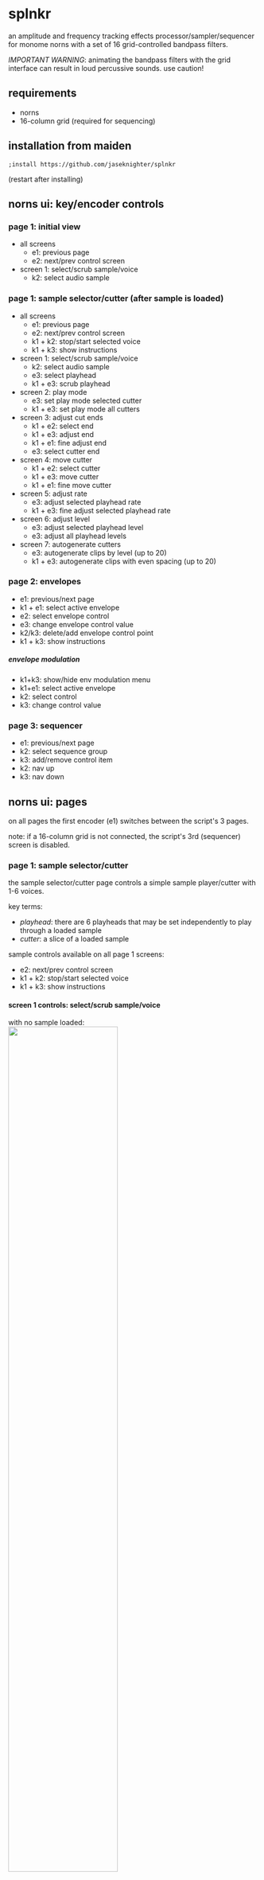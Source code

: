 # splnkr
an amplitude and frequency tracking effects processor/sampler/sequencer for monome norns with a set of 16 grid-controlled bandpass filters. 

*IMPORTANT WARNING*: animating the bandpass filters with the grid interface can result in loud percussive sounds. use caution!

## requirements

* norns
* 16-column grid (required for sequencing)

## installation from maiden
`;install https://github.com/jaseknighter/splnkr`

(restart after installing)

## norns ui: key/encoder controls

### page 1: initial view
* all screens
  * e1: previous page 
  * e2: next/prev control screen
* screen 1: select/scrub sample/voice
  * k2: select audio sample


### page 1: sample selector/cutter (after sample is loaded)
* all screens
  * e1: previous page 
  * e2: next/prev control screen
  * k1 + k2: stop/start selected voice
  * k1 + k3: show instructions
* screen 1: select/scrub sample/voice
  * k2: select audio sample
  * e3: select playhead
  * k1 + e3: scrub playhead
* screen 2: play mode
  <!-- * k2/k3: delete/add cutter -->
  * e3: set play mode selected cutter
  * k1 + e3: set play mode all cutters
* screen 3: adjust cut ends
  <!-- * k2/k3: delete/add cutter -->
  * k1 + e2: select end
  * k1 + e3: adjust end
  * k1 + e1: fine adjust end
  * e3: select cutter end
* screen 4: move cutter
  <!-- * k2/k3: delete/add cutter -->
  * k1 + e2: select cutter
  * k1 + e3: move cutter
  * k1 + e1: fine move cutter
* screen 5: adjust rate
  <!-- * k2/k3: delete/add cutter -->
  * e3: adjust selected playhead rate
  * k1 + e3: fine adjust selected playhead rate
* screen 6: adjust level
  <!-- * k2/k3: delete/add cutter -->
  * e3: adjust selected playhead level
  * e3: adjust all playhead levels
* screen 7: autogenerate cutters
  * e3: autogenerate clips by level (up to 20)
  * k1 + e3: autogenerate clips with even spacing (up to 20)

### page 2: envelopes
* e1: previous/next page 
* k1 + e1: select active envelope  
* e2: select envelope control  
* e3: change envelope control value  
* k2/k3: delete/add envelope control point  
* k1 + k3: show instructions

##### envelope modulation
* k1+k3: show/hide env modulation menu
* k1+e1: select active envelope  
* k2: select control
* k3: change control value

### page 3: sequencer
* e1: previous/next page 
* k2: select sequence group
* k3: add/remove control item
* k2: nav up
* k3: nav down

## norns ui: pages

on all pages the first encoder (e1) switches between the script's 3 pages.

note: if a 16-column grid is not connected, the script's 3rd (sequencer) screen is disabled.

### page 1: sample selector/cutter
the sample selector/cutter page controls a simple sample player/cutter with 1-6 voices. 

key terms: 

* *playhead*: there are 6 playheads that may be set independently to play through a loaded sample
* *cutter*: a slice of a loaded sample

sample controls available on all page 1 screens:
  * e2: next/prev control screen
  * k1 + k2: stop/start selected voice
  * k1 + k3: show instructions

#### screen 1 controls: select/scrub sample/voice

with no sample loaded:<br>
<img src="images/pages/page1/page1_s1_start.png" width="66%">
<!-- ![](images/pages/page1/page1_s1_start.png) -->

the script first loads with instructions to press k2 to select a sample. once a sample has been selected, e2 navigates to other page 1 screens. 

with sample loaded:<br>
<img src="images/pages/page1/page1_s1_sample.png" width="66%">
<!-- ![](images/pages/page1/page1_s1_sample.png) -->

the banded graphic that appears once a sample has been loaded depicts amplitude (volume) changes in the sample. darker bands represent softer sounds and lighter bands represent louder sounds.

screen 1 controls:
  * k2: select a new sample to play 
  * k1 + e3: scrub the playhead 
  * e3: select the active voice

#### screen 2 controls: play mode
<img src="images/pages/page1/page1_s2_play_mode.png" width="66%">
<!-- ![](images/pages/page1/page1_s2_play_mode.png) -->

there are five play modes that can be set individually (e3) for each of the 6 playheads:

* *stop*: stops the selected playhead
* *loop all*: the selected playhead plays through the entire sequence
* *all cuts*: the selected playhead jumps from one cutter to the next (assuming multiple cutters have been generated on screen 6)
* *sel cut*: the selected playhead plays just the selected cutter
* *1-shot*: the selected playhead plays just the selected cutter one time

on this screen, k1 + e3 sets the play modes for all six playheads at once.

screen 2 controls:
  * k1 + k2: stop/start sel voice
  * e3: set the play mode of the selected cutter
  * k1 + e3: set the play mode of all cutters
  <!-- * k2/k3: delete/add cutter -->

#### screen 3 controls: adjust cut ends
<img src="images/pages/page1/page1_s3_adj_cut_ends.png" width="66%">
<!-- ![](images/pages/page1/page1_s3_adj_cut_ends.png) -->

the cutter(s) ends may be controlled on this screen.

screen 3 controls:
  <!-- * k2/k3: delete/add cutter -->
  * k1 + k2: stop/start sel voice
  * k1 + e2: select cutter
  * e3: select cutter end to adjust
  * k1 + e3: adjust selected cutter end
  * k1 + e1: fine adjust selected cutter end

#### screen 4 controls: move cutter
<img src="images/pages/page1/page1_s4_move_cutter.png" width="66%">
<!-- ![](images/pages/page1/page1_s4_move_cutter.png) -->

the location of the cutter(s) may be controlled on this screen.

screen 4 controls:
  <!-- * k2/k3: delete/add cutter -->
  * k1 + k2: stop/start sel voice
  * k1 + e2: select cutter
  * k1 + e3: adjust selected cutter location
  * k1 + e1: fine adjust selected cutter location

#### screen 5 controls: adjust rate
<img src="images/pages/page1/page1_s5_rate.png" width="66%">
<!-- ![](images/pages/page1/page1_s5_rate.png) -->

the rate of each playhead may be controlled on this screen.

screen 5 controls:
  <!-- * k2/k3: delete/add cutter -->
  * k1 + k2: stop/start sel voice
  * e3: adjust selected voice rate
  * k1 + e3: fine adjust selected voice rate

#### screen 6 controls: adjust level
<img src="images/pages/page1/page1_s6_level.png" width="66%">
![](images/pages/page1/page1_s6_level.png)

the audio level of each playhead may be controlled on this screen.

screen 6 controls:
  <!-- * k2/k3: delete/add cutter -->
  * k1 + k2: stop/start sel voice
  * e3: adjust selected voice level
  * k1 + e3: adjust all voice levels

#### screen 7 controls: autogenerate cutters
<img src="images/pages/page1/page1_s7_autogenerate.png" width="66%">
<!-- ![](images/pages/page1/page1_s7_autogenerate.png) -->

cutters may be added and removed from this screen. 

if cutters are added with e3, each cutter is set at a point of the sample where a large change in levels has been detected (e.g. at the start/end of a sound). 

if cutters are added with k1 + e3, each cutter is evenly spaced.

screen 7 controls:
  * k1 + k2: stop/start sel voice
  * e3: autogenerate clips by level (up to 20)
  * k1 + e3: autogenerate clips with even spacing (up to 20)

### page 2: envelopes
<img src="images/pages/page2/page2_envelopes.png" width="66%">
<!-- ![](images/pages/page2/page2_envelopes.png) -->

the two shapes displayed on page 2 represent envelopes which may be applied to external devices (i.e. crow, jf, midi, w/). the first envelope is also be used to shape the granular envelope if enabled (see *effects* below for details). 

an extension of Mark Eats' [envgraph class](https://github.com/monome/norns/blob/main/lua/lib/envgraph.lua), the two envelopes may be set with a variable number of control points or *nodes*.

there are 5 types of controls for each of the two envelopes: 

*env level*: the maximum amplitude of the envelope  
*env length*: the length of the envelope  
*node time*: when the node is processed by the envelope  
*node level*: the amplitude of the envelope at the node time  
*node angle*: the shape of the ramp from the prior node time to the current node time

with a few exceptions, the last of the three control types (node time, node level, and node angle) are adjustable for each of envelopes nodes.

fine grain controls: all of the envelope controls allow for fine grain control using k1+e3.

#### envelope modulation
<img src="images/pages/page2/page2_envelope_mods.png" width="66%">
<!-- ![](images/pages/page2/page2_envelope_mods.png) -->

pressing k1+k2 on the env screen brings up the *env modulation* menu. once enabled, the menu can be navigated using e2 and e3. each envelope has eight modulation parameters:  
  
* *mod prob*: The probability that one of the other modulation parameters will be evaluated. If it is set to 0%, no envelope modulation will occur for the selected envelope.  
* *time prob*: The probability that the time value for each of the envelope's nodes will be modulated.  
* *time mod amt*: The amount of modulation that will be applied to the time value of each of the envelope's nodes.  
* *level prob*: The probability that the level value for each of the envelope's nodes will be modulated.  
* *level mod amt*: The amount of modulation that will be applied to the level value of each of the envelope's nodes.  
* *curve prob*: The probability that the curve value for each of the envelope's nodes will be modulated.  
* *curve mod amt*: The amount of modulation that will be applied to the curve value of each of the envelope's nodes.  
* *env mod nav*: Selects which of the above seven parameters are selected on when env modulation is visible (by pressing k1+k3) on the env screen. This parameter is useful for controlling the env ui via midi. 

<!-- In addition, the *show env mod params* parameter makes the parameter modulation navigation visible (again, useful for controlling the ui via midi). -->

### page 3: sequencer

selecting the third page (*sqncr*) using norns encoder e1 brings up the sequencer view. this page is only available if a grid with 16 or more columns is attached to the norns.

by default, the sequencer has 9 steps. each sequence step has 5 sub-steps by default. values are assigned to the sequencer's sub-steps. each time the sequencer completes a cycle, the values assigned to the next sub-step are activated. 

*EXAMPLE*

if step 1 of the sequencer has a sample rate of 1 assigned to sub-step 1 and a sample rate of 2 assigned to sub-step 2: 

  * the first time the sequencer arrives at step 1 the sample rate will be set 1
  * after the sequencer has gone through all the active steps (9 steps by default) and returns to step 1, the 2nd sub-step will be activated and the sample rate will be set to 2

the sequencer is built around the [Lattice](http://norns.local/doc/modules/Lattice.html) and [Sequins](https://monome.org/docs/norns/reference/lib/sequins) libraries. 



#### sequencer grid controls
<img src="images/sequencer_grid.png" width="100%">
<!-- ![](images/sequencer_grid.png) -->

* (1) *filter mode* selector (row 8, col 15): switches the grid to the bandpass filter control mode.
* (2) *sequencer mode* selector (row 8, col 16): switches the grid to the sequencer control mode.
  * note: using encoder e1 to select the norns sequencer view (page 3) will automatically switch the grid to the sequencer mode.
* (A) *sequence sets* (rows 1, cols 1-5): each sequence set defines a unique sequence of up to 9 sequence steps with each sequence step containing up to 5 sub-sequence values which are cycled as the sequencer completes its active steps (see *EXAMPLE* above)
* (B) *sequence steps* (rows 1, cols 6-14): each sequence set contains up to 9 steps. At each sequence step, multiple types of outputs may be sequenced.
  * the number of active sequence steps may be controlled from the params menu (PARAMETERS>EDIT>sequencing) by updating the *num steps* parameter.
* (C) *output types* (row 2, cols 6-14): there are 4 *output types*
    * softcut (sc): select to control the sample loaded on norns page 1
    * devices (dev): select to control external devices
    * effects (eff): select to activate effects defined in the SuperCollider engine.
    * time: select to update values related to the sequencer's step and tempo parameters
* (D) *outputs* (row 3, cols 6-14)
  * each *output type* has multiple *outputs*:
    * softcut (sc): sequence a softcut voice (up to 6 voices can be sequenced at each step)
    * devices (dev): there are 4 device outputs that may be selected: midi, crow, just friends, and w/
    * effects (eff): there are 6 effect outputs that may be selected:
      * amp (level): sets the level of the SuperCollider engine's audio output
      * drywet: sets the amount of audio signal sent to the SuperCollider engine to which effects will be applied
      * delay: sets a delay using SuperCollider's [BufCombC](https://doc.sccode.org/Classes/BufCombC.html) UGen
      * bitcrush: bitcrushes the audio signal with SuperCollider's [Decimator](https://doc.sccode.org/Classes/Decimator.html) UGen
      * granular enveloper (env): using live granulation with server-driven enveloping, based on example 1.b in the SuperCollider [Live Granulation tutorial](https://pustota.basislager.org/_/sc-help/Help/Tutorials/Live_Granulation.html)
        * note: the granular enveloper uses the envelope defined by the first envelope on the *splnkr* script's second page (env)
      * pitchshift (pshift): sets an arpeggiating pitchshifter using SuperCollider's time domain granular pitchshifter [PitchShift](https://doc.sccode.org/Classes/PitchShift.html) UGen.
    * time: there are 3 time outputs that may be selected
      * sequence
      * sub-sequence
      * clock/lattice/pattern (clp)assigned to each *sequence set*. 
    * time: sequence parameters related to time and the sequencer
* (E) *modes* (row 4, cols 6-14)
  * each *output* has multiple *modes*
    * *IMPORTANT NOTE* multiple modes may be active for each output at each sequence step
    * softcut (sc) voices 1-6
        * v_mode: the voice/playhead mode 
          <!-- * *stop*: stop the *voice*
          * *loop all*: loops through the whole sequence
          * *all cuts*: loop between active *cutters*
          * *sel cut*: loop within the *cutter* assigned to the *voice* -->
        * cutter: assign a cutter assigned to the selected voice
        * rate: the speed of the selected voice
        * direction: the direction of selected the voice
        * level: the amplitude of the selected voice
    * external devices (dev): 
      * midi: there are 7 modes for midi
        * v[1-3]: select up to 3 midi notes to play 
        * cc[1-3]: set up to 3 midi cc values 
        * stop/start: sends a stop/start signal to the selected midi output(s)
      * crow: there are 6 modes for crow
        * crow 1 pitch (c1_pitch): sets the pitch of crow output 1
        * crow 1 repeats (c1_rp): sets the number of times crow output 1 repeats the pitch
        * crow 1 repeat frequency (c1_rpfreq): sets the frequency at which crow output 1 repeats the pitch
        * crow 3 pitch (c3_pitch): sets the pitch of crow output 3
        * crow 3 repeats (c3_rp): sets the number of times crow output 3 repeats the pitch
        * crow 3 repeat frequency (c3_rpfreq): sets the frequency at which crow output 3 repeats the pitch
      * just friends (uses just friends' synthesis mode): there are 7 modes for just friends
        * play_note: sets the pitch of just friends using [dynamic voice allocation](https://github.com/whimsicalraps/Just-Friends/blob/main/Just-Type.md#dynamic-voice-allocation-6-voice-polysynth)
        * vce[1-6]: sets the pitch of the specified just friends channel using [individual voice control](https://github.com/whimsicalraps/Just-Friends/blob/main/Just-Type.md#individual-voice-control-6-monosynth-voices)
      * w/: there are 5 w/ modes
        * wsyn[1-3]: selects a wsyn voice to play
        * wdel-ks: karplus-strong synthesis
        * wdel: set delay parameters
    * effects (eff): 
      * delay: 
        * amount (amt): sets the amount of audio signal to send to the delay effect
        * delay time (del_time)
        * delay decay (del_decay)
        * delay amp (del_am)
      * bitcrush:
        * amount (amt): sets the amount of audio signal to send to the bitcrusher effect
        * bits: bit depth that the signal will be reduced to
        * rate:  the sample rate that the signal will be resampled at
      * granular enveloper (env):
        * off/on (off_on)
        * rate
        * overlap (ovrlap)
      * pitchshift (pshift):
        * amount (amt): sets the amount of audio signal to send to the bitcrusher effect
        * rate
        * ps_1 - ps_5: sets the amount to shift the pitch at each step of the 5-step arpeggio
        * note: there are two additional parameters that may be set in the PARAMETERS>EDIT menu that currently are not sequenced with the grid sequencer:
          * grain size
          * time dispersion
    * time: 
      * sequence: 
        * step: skip sequence steps according to the value set by the step parameter (a value of 1 doesn't result in skipped steps)
        * number of steps (#seq): sets the number of steps in the sequence
        * starting step: the step to start the sequence
      * sub-sequence: 
        * step: skip sub-sequence steps according to the value set by the step parameter (a value of 1 doesn't result in skipped steps)
        * number of steps (#seq): sets the number of steps in the sub-sequence
        * starting step: the step to start the sub-sequence
      * clock/lattice/pattern (clp):
        * clock: sets the norns clock speed
        * clock morph (c_morph): sets the speed and shape of a transition to a new clock speed
        * meter: sets the meter of the splnkr script
        * division: sets the division of the selected sequence set 
* (F) *params* (row 5, cols 6-14)
  * some of output modes have multiple params that may be sequenced: 
    * external devices (dev): 
      * midi: 
        * v[1-3]: midi voices 1-3 each have 6 parameters that may be set
          * pitch: sets the pitch
          * repeats (rep): sets the number of times each pitch is repeated
          * repeat frequency (rep_frq): sets the frequency (i.e. speed) of each repeat
          * duration (dur): sets the duration of each note
          * velocity (vel): sets the velocity of each note
          * channel (chan): sets the channel used for each note
        * cc[1-3]: midi cc's 1-3 each have 3 parameters that may be set
          * control change (cc): the control change value
          * value (val): the value to send to the selected midi cc
          * channel (chan): the channel to use to send the cc value
      * just friends: there are two parameters that may be set for each just friends' mode:
        * pitch: the pitch
        * level: the level (amp)
      * w/: 
        * wsyn[1-3]: wsyn voices 1-3 each have 9 parameters that may be set:
          * pitch
          * velocity (vel)
          * curve (crv)
          * ramp (rmp)
          * fm index (fm_ix)
          * fm envelope (fm_env)
          * fm ratio (fm_rat)
          * lpg time (lpg_tme)
          * lpg symmetry (lpg_sym)
        * wdel-ks: there are 4 parameters that may be set for /w_del in karplus-strong mode
          * pitch
          * mix
          * feedback (fbk)
          * filter (flt)
        * wdel: there are 9 paramerter that may be set for /w_del in delay mode
          * mix
          * time (tme)
          * feedback (fbk)
          * filter (flt)
          * rate (rte)
          * frequency (frq)
          * mod rate (mod_rte)
          * mod amount (mod_amt)
          * freeze (frz)
* (G-L) number selection ui groups: 
  * (G) *integer place value* selectors: one or more integer place number selections (ones, tens, hundreds, thousands, etc.) may be applied to a sequencer value. integer place values are defined going from right to left from the *decimal point* button (*I*)
  * (H) *decimal point* indicator: this grid button separates *integer place value* selectors from *decimal place value* selectors. 
  * (I) *decimal place value* selectors: one or more decimal place number selections (tenths, hundredths, thousandths, etc.) may be assigned to a sequencer value. decimal place values are defined going from left to right from the *decimal point* button (*I*)
  * (J) *place value* selector: sets the place value. This value will be added to the other selected place values.
    * examples:
      * if the *decimal place value* is set to tenths and the first *place value* selector is selected, the place value will be set to 0.1. 
      * if the *integer place value* is set to ones and the third *place value* selector is selected, the place value will be set to 3.
  * (K) *number sequence mode* selector: 
    * the *number sequence mode* selector is set to *absolute* for each value by default (meaning, the value selected will be the value used, irrespective of the prior value).
    * if a number is set to a sequence mode of *relative*, its value is added to the previous value. 
  * (L) *polarity* selector: sets the value to positive or negative. the *polarity* selector is set to positive by default. the polarity selector only appear's does not appear for some numerical values
  * notes about number selection: 
    * number selection occurs by first selecting a place value (ui groups *G* and/or *H*) and then selecting a number (ui group *J*).   
    * if mulitple place values are set, they are added together. For example, if the *ones integer place value* is set to `5` and the *tenths integer place value* is set to `4`  
    * if a *decimal place* value or *integer place* value is set with a short press with nothing selected in the number row (*J*), the value is set to `0` at that place
    * if a *decimal place* value or *integer place* value is set with a long press and nothing selected in the number row (*J*), the value for the selected output/mode/param is set to nil and will be skipped
    * if a place value is set with a long press with a number selected in the number row (*J*), only the selected place value is used and other place values are cleared. 
* (K-L) note selection ui groups: 
  * (K) *note sequence mode* selector: 
    * there are two possible note sequence mode values: *absolute* and *relative* 
    * if the *number sequence mode* selector is set to *absolute*, the value selected will be the value used in the sequence, irrespective of the prior value.
    * if a note is set to a sequence mode of *relative*, its value is added to the previous value. 
    * the *number sequence mode* selector is set to *absolute* by default
  * (L) *octave* selector: shifts the note up/down octaves. the *octave* selector is set to 0 by default.
* (J) option/note/place value selection: depending on the configuration of the selected option/mode/param, this ui group is used to ether select from a list of options a place value or a note value. 
* (M) *sub-sequence* value selector: 
  * sets the value at each step of a five step sub-sequence based on the selections made UI groups G-L. 
  * sub-sequence values are set in sequential order, switching to a new set of sub-sequence values each time the main sequence completes its steps (9 by default).

##### grid navigation with norns ui
some navigation of the grid is also possible via the norns ui:

  * e2: highlight sequence set
  * e3: highlight next control set
  * k2: select previous control set
  * k3:
    * if a sequence set has been highlighted with e2, k3 selects the highlighted sequence set
    * otherwise, k3 select the next control set


##### clearing sequence data
* what data can be cleared:
  * all values set within a sequence set (row 1-5, column 1) 
  * all values set within a single a sequence step (rows 6-14, column 1)
  * all values set within a sub-sequence step (rows 6-10, row 8)
* to clear sequence data:
  * select the data element (sequence set, sequence step or sub-sequence step) you want to clear to activate it 
  * long press the key selected in the previous step and then release it

##### copy/paste sequence data
copy paste is available in a number of areas:

* sequence set: copy all the sequence/output settings from one sequence set to another
  * method #1:
    * press the key representing the source sequence set you want to copy from to active it
    * long press the key representing the target sequence set you want to copy to and release the key
  * method #2:
    * press the grid key representing the target sequence set (the sequence set you want to copy to) so it is activated (blinking). for example, to copy to the first sequence set, press grid key 1,1
    * again, press the grid key representing the target sequence set, this time holding the key down
    * with the target sequence set key pressed, also press the key representing the source sequence set you want to copy from
    * release the target sequence set key
* sequin: to copy from one sequin (sequence step) to another follow the directions for one of the two methods detailed above for sequence set copying



#### sequencer norns ui
page 3 of the norns ui shows the sequencer's state. 

<img src="images/sequencer_screen_1.png" width="66%">
<!-- ![](images/sequencer_screen_1.png) -->

 the screenshot above shows the norns ui when a sequence step is being setup, prior to a sub-sequence step value being set.

LEGEND
* (A) *breadcrumbs*: displays the following details: *sequence set number, sequin number, output type, output, output mode, output param*
  * The breadcrumb in the screenshot above (*sqncr 5-1 sc voice 1*) indicates the following has been selected on the grid: 
    * sequence set: 5 
    * sequence step: 1 
    * output type: softcut
    * output: voice 1
* (B) *active ui group*: displays the currently selected ui group
  * The screenshot above shows the *output modes* ui group has been selected
* (C) *selection values*: displays the items available to select based on the active ui group 
  * in the example above, the values shown are the parameters available for the softcut output types (i.e., *v_mode, cutter, rate, direction, level*)

<img src="images/sequencer_screen_2.png" width="66%">
<!-- ![](images/sequencer_screen_2.png) -->

  the screenshot above shows the values set for a given output/mode/param for a single sequin (sequence step) for a selected sequence set. 

LEGEND
  * (A) *breadcrumbs*: displays the following details: *sequence set number, sequin number, output type, output, output mode, output param*
    * The breadcrumb in the screenshot above (*sqncr 5-1 sc voice 1*) indicates the following has been selected on the grid: 
      * sequence set: 5 
      * sequence step: 6 
      * output type: softcut
      * output: voice 1
      * mod: rate
      * selected value: 5 (relative)
  * (B) *active ui group*: displays the currently selected ui group
    * The screenshot above shows the *output values* ui group has been selected
  * (C) *sequence step*: three rows of values are displayed on the right representing the current output value at each step of the sequence (going left to right, top to bottom). 
  * (D) *sub-sequence value*: at each step of a sequence, there is a five step sub-sequence implemented as sequins nested within sequins. 
  * (E) *selected output value*: represents the value currently selected. when a sub-sequence step is selected on the grid (columns 6-10, row 8), this selected output value is assigned to the selected sub-sequence step.
  

## filterbank

parameters for the 16 channel bandpass filterbank may be controlled via the params menu or using the grid.

there are three parameters for each of the filterbanks' 16 channels: 
* level (amp)
* reciprocal quality (rq)
* center frequency (cf)

### filterbank grid controls
<img src="images/filter_grid.png" width="100%">

LEGEND
*mode selectors*
(1) *filter mode* selector (row 8, col 15): switches the grid to the bandpass filter control mode.
(2) *sequencer mode* selector (row 8, col 16): switches the grid to the sequencer control mode. (note: using encoder e1 to select the norns sequencer view (page 3) will automatically switch the grid to the sequencer mode.)

*filterbank view selectors*
(3) *level view selector*
(4) *reciprocal quality (rq) view selector*: 
(5) *center frequency (cf) view selector*

(A) *parameter value selectors*
the top 7 buttons in each row of the grid are used to set the value of the parameters of the filterbank's 16 bandpass filters. if none of the top 7 buttons are lit in a grid column, the selected parameter (level, rq, or cf) of the bandpass filter at the selected slot is at its lowest value. if all 7 buttons lit in a column, the active parameter filter at the selected slot is at its highest value.

*animation controls*
(6) *horizontal animation*: pressing this button (column 5, row 8) sweeps the values of each channel to the left cycling the values around to the far right channel after the values pass by the far left channel. if lit, pressing the button again turns off the animation.
(7) *vertical animation*: pressing this button (column 6, row 8) sweeps the values of each channel to the upwards, cycling back to the channel's min value when the max value is reached. if lit, pressing the button again turns off the animation.

*parameter overlay*
(8) selecting button (column 8, row 8) overlays the values of all three filter parameters over one another, making it easier to see how they interact, especially with animation turned on.

## misc parameters
the controls covered in the section below are found in the PARAMETERS>EDIT menu. with a few exceptions, these are not controllable with the grid sequencer.

### record player
records the loaded audio sample. how the sample gets recorded depends on the `play mode` setting:
* *stop*: record the entire sample 
* *loop all*: record the entire sample 
* *all cuts*: record all sample areas set by cutters
* *sel cut*: record the sample area set by the selected cutter

*important note*: if *play mode* is set to `all cuts`, all *rate* settings must either be positive or negative. 

### scales, notes, and tempo
set scale mode, root note, meter, and divisions

### audio routing
unline most other norn's scripts, the *splnkr* script changes how audio is internally routed. this was done so that softcut audio can be processed by SuperCollider which isn't the case with the default routing configuration. Three routing options are provided in the params menu:
* *in+cut->eng*: sends audio in and softcut audio to the supercollider engine 
* *in->eng*: sends audio in to the supercollider engine 
* *cut->eng*: sends audio in and softcut audio to the supercollider engine 

when the *splnkr* script is unloaded (e.g. when loading a different script or restarting norns), the script will reset the routing to the norns default settings.

### amp/freq detection
the *splnkr* script's SuperCollider engine includes frequency and amplitude detection which can be set in the params menu to trigger midi notes and crow notes/envelopes/gates/triggers. a number of options are provided to filter the frequency and amplitude (level) ranges sent to midi and crow. the notes sent to midi and crow can also be quantized to the values set in in SCALES, NOTES, AND TEMPO section of the params menu.

interesting feedback occurs when the source of audio that is routed to the SuperCollider engine from the norns audio in jacks (see *audio routing* above), is also being controlled with the *splnkr* script's amp/freq detection capabilities.

### saving sequences 
the current state of the grid sequencer may be saved and recalled from the *sequencing* sub-menu.

### inputs/outputs 
settings for midi, crow, jf, and w/ are avaiable in the params menu.

### amp/frequency detection
after the wet signal is sent to the SuperCollider engine's bandpass filters, pitch and amplitude is tracked and sent back to norns, which passes the info to external devices (midi, crow, jf, w/) depending on their settings.

## credits
* first and foremost, i'd like to thank [SPIKE the Percussionist](http://manipulate.net) for the tremendous amount of testing, feedback, and encouragement he provided as i was working to get this script ready to publish.
* this project was inspired by the [lines discussion](https://llllllll.co/t/re-deconstructing-jan-jelineks-zwischen/46577/4) about Jan Jelinek’s album “Zwischen” initiated by [Matt Lowery](https://www.instagram.com/mattlowery/?hl=en). tt was a series of discussions t had with Matt at the start of this project that helped form the basic conceptual framework for the script. 
* crossfading and audio routing code is based on the [stonesoup](https://github.com/schollz/stonesoup) script and [sampler tutorial](https://schollz.com/blog/sampler/) by @infinitedigits/@schollz
* additional inspirations and thanks are due to:
  * @catfact 
  * @markeats/@markwheeler Passerby (https://github.com/markwheeler/passersby)
  * @tyleretters Dronecaster (https://llllllll.co/t/34737) and Arcologies (https://llllllll.co/t /35752)
  * @dan_derks Cheat Codes 2 (https://llllllll.co/t/38414)
